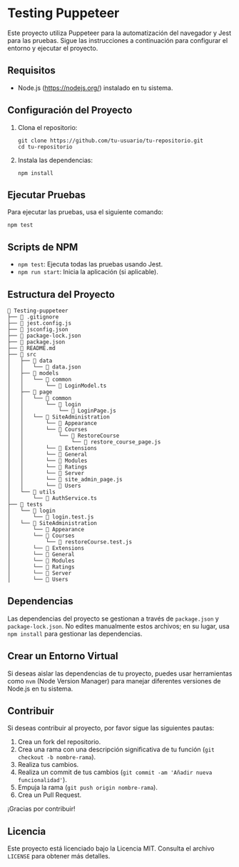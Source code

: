 # Testing Puppeteer

Este proyecto utiliza Puppeteer para la automatización del navegador y Jest para las pruebas. Sigue las instrucciones a continuación para configurar el entorno y ejecutar el proyecto.

## Requisitos

- Node.js (https://nodejs.org/) instalado en tu sistema.

## Configuración del Proyecto

1. Clona el repositorio:

   ```
   git clone https://github.com/tu-usuario/tu-repositorio.git
   cd tu-repositorio
   ```

2. Instala las dependencias:
   ```
   npm install
   ```

## Ejecutar Pruebas

Para ejecutar las pruebas, usa el siguiente comando:

```
npm test
```

## Scripts de NPM

- `npm test`: Ejecuta todas las pruebas usando Jest.
- `npm run start`: Inicia la aplicación (si aplicable).

## Estructura del Proyecto

```
📁 Testing-puppeteer
├── 📄 .gitignore
├── 📄 jest.config.js
├── 📄 jsconfig.json
├── 📄 package-lock.json
├── 📄 package.json
├── 📄 README.md
├── 📁 src
│   ├── 📁 data
│   │   └── 📄 data.json
│   ├── 📁 models
│   │   └── 📁 common
│   │       └── 📄 LoginModel.ts
│   ├── 📁 page
│   │   └── 📁 common
│   │       └── 📁 login
│   │           └── 📄 LoginPage.js
│   │   └── 📁 SiteAdministration
│   │       └── 📁 Appearance
│   │       └── 📁 Courses
│   │           └── 📁 RestoreCourse
│   │               └── 📄 restore_course_page.js
│   │       └── 📁 Extensions
│   │       └── 📁 General
│   │       └── 📁 Modules
│   │       └── 📁 Ratings
│   │       └── 📁 Server
│   │       └── 📄 site_admin_page.js
│   │       └── 📁 Users
│   └── 📁 utils
│       └── 📄 AuthService.ts
├── 📁 tests
│   └── 📁 login
│       └── 📄 login.test.js
│   └── 📁 SiteAdministration
│       └── 📁 Appearance
│       └── 📁 Courses
│           └── 📄 restoreCourse.test.js
│       └── 📁 Extensions
│       └── 📁 General
│       └── 📁 Modules
│       └── 📁 Ratings
│       └── 📁 Server
│       └── 📁 Users
```

## Dependencias

Las dependencias del proyecto se gestionan a través de `package.json` y `package-lock.json`. No edites manualmente estos archivos; en su lugar, usa `npm install` para gestionar las dependencias.

## Crear un Entorno Virtual

Si deseas aislar las dependencias de tu proyecto, puedes usar herramientas como `nvm` (Node Version Manager) para manejar diferentes versiones de Node.js en tu sistema.

## Contribuir

Si deseas contribuir al proyecto, por favor sigue las siguientes pautas:

1. Crea un fork del repositorio.
2. Crea una rama con una descripción significativa de tu función (`git checkout -b nombre-rama`).
3. Realiza tus cambios.
4. Realiza un commit de tus cambios (`git commit -am 'Añadir nueva funcionalidad'`).
5. Empuja la rama (`git push origin nombre-rama`).
6. Crea un Pull Request.

¡Gracias por contribuir!

## Licencia

Este proyecto está licenciado bajo la Licencia MIT. Consulta el archivo `LICENSE` para obtener más detalles.
